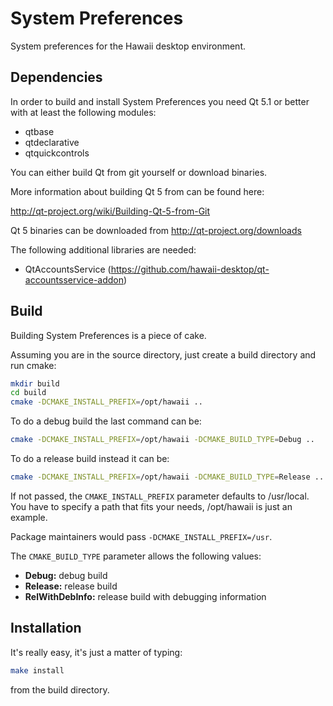 System Preferences
==================

System preferences for the Hawaii desktop environment.

## Dependencies

In order to build and install System Preferences you need Qt 5.1 or better with
at least the following modules:

* qtbase
* qtdeclarative
* qtquickcontrols

You can either build Qt from git yourself or download binaries.

More information about building Qt 5 from can be found here:

  http://qt-project.org/wiki/Building-Qt-5-from-Git

Qt 5 binaries can be downloaded from http://qt-project.org/downloads

The following additional libraries are needed:

* QtAccountsService (https://github.com/hawaii-desktop/qt-accountsservice-addon)

## Build

Building System Preferences is a piece of cake.

Assuming you are in the source directory, just create a build directory
and run cmake:

```sh
mkdir build
cd build
cmake -DCMAKE_INSTALL_PREFIX=/opt/hawaii ..
```

To do a debug build the last command can be:

```sh
cmake -DCMAKE_INSTALL_PREFIX=/opt/hawaii -DCMAKE_BUILD_TYPE=Debug ..
```

To do a release build instead it can be:

```sh
cmake -DCMAKE_INSTALL_PREFIX=/opt/hawaii -DCMAKE_BUILD_TYPE=Release ..
```

If not passed, the `CMAKE_INSTALL_PREFIX` parameter defaults to /usr/local.
You have to specify a path that fits your needs, /opt/hawaii is just an example.

Package maintainers would pass `-DCMAKE_INSTALL_PREFIX=/usr`.

The `CMAKE_BUILD_TYPE` parameter allows the following values:

* **Debug:** debug build
* **Release:** release build
* **RelWithDebInfo:** release build with debugging information

## Installation

It's really easy, it's just a matter of typing:

```sh
make install
```

from the build directory.

